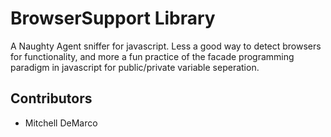 BrowserSupport Library
===========

A Naughty Agent sniffer for javascript. Less a good way to detect browsers for functionality, 
and more a fun practice of the facade programming paradigm in javascript for public/private
variable seperation. 


Contributors
------------

 * Mitchell DeMarco

